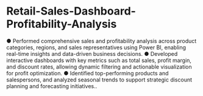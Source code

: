 # Retail-Sales-Dashboard-Profitability-Analysis
● Performed comprehensive sales and profitability analysis across product categories, regions, and sales representatives 
using Power BI, enabling real-time insights and data-driven business decisions.
● Developed interactive dashboards with key metrics such as total sales, profit margin, and discount rates, allowing 
dynamic filtering and actionable visualization for profit optimization.
● Identified top-performing products and salespersons, and analyzed seasonal trends to support strategic discount planning 
and forecasting initiatives..
